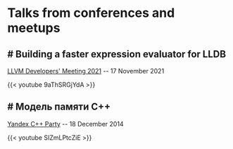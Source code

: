 # Talks from conferences and meetups

## # Building a faster expression evaluator for LLDB

[LLVM Developers' Meeting 2021](https://llvm.org/devmtg/2021-11/) -- 17 November 2021

{{< youtube 9aThSRGjYdA >}}

## # Модель памяти C++

[Yandex C++ Party](https://events.yandex.ru/events/cpp-party/18-dec-2014/) -- 18 December 2014

{{< youtube SIZmLPtcZiE >}}
